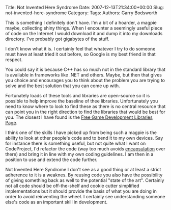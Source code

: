Title: Not Invented Here Syndrome
Date: 2007-12-13T21:34:00+00:00
Slug: not-invented-here-syndrome
Category: 
Tags: 
Authors: Garry Bodsworth

This is something I definitely don't have.  I'm a bit of a hoarder, a magpie maybe, collecting shiny things.  When I encounter a seemingly useful piece of code on the Internet I would download it and dump it into my downloads directory.  I've probably got gigabytes of the stuff.

I don't know what it is.  I certainly feel that whatever I try to do someone must have at least tried it out before, so Google is my best friend in that respect.

You could say it is because C++ has so much not in the standard library that is available in frameworks like .NET and others.  Maybe, but then that gives you choice and encourages you to think about the problem you are trying to solve and the best solution that you can come up with.

Fortunately loads of these tools and libraries are open-source so it is possible to help improve the baseline of thee libraries.  Unfortunately you need to know where to look to find these as there is no central resource that can point you in the right direction to find the libraries that would be best for you.  The closest I have found is the <a href="http://www.twilightsembrace.com/personal/gamelibs.php">Free Game Development Libraries Page</a>.

I think one of the skills I have picked up from being such a magpie is the ability to look at other people's code and to bend it to my own devices.  Say for instance there is something useful, but not quite what I want on CodeProject, I'd refactor the code (way too much avoids <a href="http://www.kirit.com/On following rules/Encapsulation is a Good Thing™">encapsulation</a> over there) and bring it in line with my own coding guidelines.  I am then in a position to use and extend the code further.

Not Invented Here Syndrome I don't see as a good thing or at least a strict adherence to it is a weaknes.  By reusing code you also have the possibility of giving something back as well to the potential "state of the art".  Certainly not all code should be off-the-shelf and cookie cutter simplified implementations but it should provide the basis of what you are doing in order to avoid reinventing the wheel.  I certainly see understanding someone else's code as an important skill in development.
